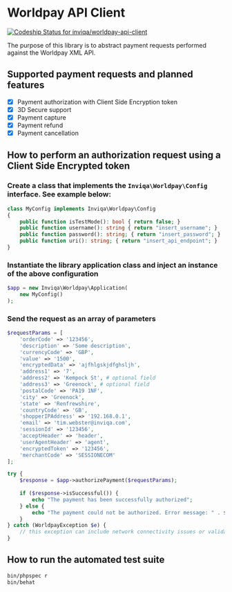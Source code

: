 # Worldpay API Client

[ ![Codeship Status for inviqa/worldpay-api-client](https://app.codeship.com/projects/a13b5690-fe9e-0135-5a6d-462e71abe528/status?branch=master)](https://app.codeship.com/projects/279504)

The purpose of this library is to abstract payment requests performed against the Worldpay XML API.

## Supported payment requests and planned features
- [x] Payment authorization with Client Side Encryption token
- [x] 3D Secure support
- [x] Payment capture
- [x] Payment refund
- [x] Payment cancellation

## How to perform an authorization request using a Client Side Encrypted token

### Create a class that implements the `Inviqa\Worldpay\Config` interface. See example below:
```php
class MyConfig implements Inviqa\Worldpay\Config
{
    public function isTestMode(): bool { return false; }
    public function username(): string { return "insert_username"; }
    public function password(): string; { return "insert_password"; }
    public function uri(): string; { return "insert_api_endpoint"; }
}
````

### Instantiate the library application class and inject an instance of the above configuration
```php
$app = new Inviqa\Worldpay\Application(
    new MyConfig()
);
```

### Send the request as an array of parameters
```php
$requestParams = [
    'orderCode' => '123456',
    'description' => 'Some description',
    'currencyCode' => 'GBP',
    'value' => '1500',
    'encryptedData' => 'ajfhlgskjdfghsljh',
    'address1' => '7',
    'address2' => 'Kempock St', # optional field
    'address3' => 'Greenock', # optional field
    'postalCode' => 'PA19 1NF',
    'city' => 'Greenock',
    'state' => 'Renfrewshire',
    'countryCode' => 'GB',
    'shopperIPAddress' => '192.168.0.1',
    'email' => 'tim.webster@inviqa.com',
    'sessionId' => '123456',
    'acceptHeader' => 'header',
    'userAgentHeader' => 'agent',
    'encryptedToken' => '123456',
    'merchantCode' => 'SESSIONECOM'
];

try {
    $response = $app->authorizePayment($requestParams);
    
    if ($response->isSuccessful()) {
        echo "The payment has been successfully authorized";
    } else {
        echo "The payment could not be authorized. Error message: " . $response->errorMessage();
    }
} catch (WorldpayException $e) {
    // this exception can include network connectivity issues or validation errors
}
```

## How to run the automated test suite
```bash
bin/phpspec r
bin/behat
```
